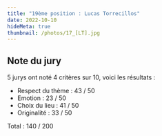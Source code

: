 ```yaml
---
title: "19ème position : Lucas Torrecillos"
date: 2022-10-10
hideMeta: true
thumbnail: /photos/17_[LT].jpg
---
```


## Note du jury

5 jurys ont noté 4 critères sur 10, voici les résultats :

- Respect du thème : 43 / 50
- Emotion : 23 / 50
- Choix du lieu : 41 / 50
- Originalité : 33 / 50

Total : 140 / 200
